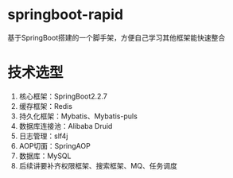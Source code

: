 # springboot-rapid
基于SpringBoot搭建的一个脚手架，方便自己学习其他框架能快速整合

# 技术选型
1. 核心框架：SpringBoot2.2.7
2. 缓存框架：Redis
3. 持久化框架：Mybatis、Mybatis-puls
4. 数据库连接池：Alibaba Druid
5. 日志管理：slf4j
6. AOP切面：SpringAOP
7. 数据库：MySQL
8. 后续讲要补齐权限框架、搜索框架、MQ、任务调度
